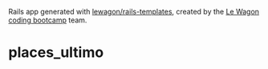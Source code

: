 Rails app generated with [lewagon/rails-templates](https://github.com/lewagon/rails-templates), created by the [Le Wagon coding bootcamp](https://www.lewagon.com) team.
# places_ultimo
